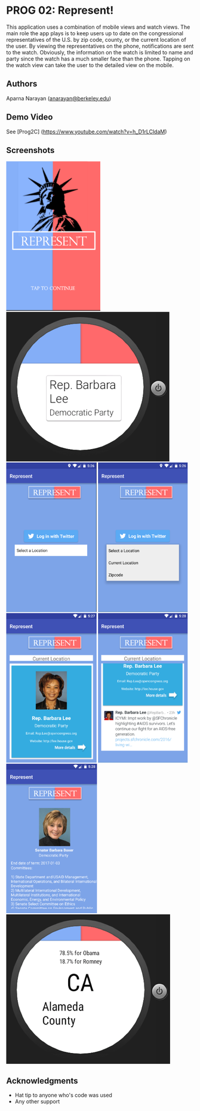 # PROG 02: Represent!

This application uses a combination of mobile views and watch views. The main role the app plays is to keep users up to date on the congressional representatives of the U.S. by zip code, county, or the current location of the user. By viewing the representatives on the phone, notifications are sent to the watch. Obviously, the information on the watch is limited to name and party since the watch has a much smaller face than the phone. Tapping on the watch view can take the user to the detailed view on the mobile.

## Authors

Aparna Narayan ([anarayan@berkeley.edu](mailto:anarayan@berkeley.edu))

## Demo Video

See [Prog2C] (https://www.youtube.com/watch?v=h_D1rLCldaM)

## Screenshots

<img src="screenshots/main_view_mobile.png" height="400" alt="Screenshot"/>
<img src="screenshots/main_view_watch.png" height="400" alt="Screenshot"/>
<img src="screenshots/input_view_mobile.png" height="400" alt="Screenshot"/>
<img src="screenshots/input_view_mobile2.png" height="400" alt="Screenshot"/>
<img src="screenshots/congress_view_mobile.png" height="400" alt="Screenshot"/>
<img src="screenshots/congress_view_mobile2.png" height="400" alt="Screenshot"/>
<img src="screenshots/detailed_view_mobile.png" height="400" alt="Screenshot"/>
<img src="screenshots/presview_watch.png" height="400" alt="Screenshot"/>

## Acknowledgments

* Hat tip to anyone who's code was used
* Any other support

